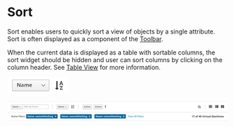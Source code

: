 # Sort

Sort enables users to quickly sort a view of objects by a single attribute. Sort is often displayed as a component of the [Toolbar](http://www.patternfly.org/pattern-library/forms-and-controls/toolbar/).

When the current data is displayed as a table with sortable columns, the sort widget should be hidden and user can sort columns by clicking on the column header. See [Table View](http://www.patternfly.org/pattern-library/content-views/table-view/#/design) for more information.

![Image of sort](img/sort.png)

![Image of sort](img/toolbar.png)
